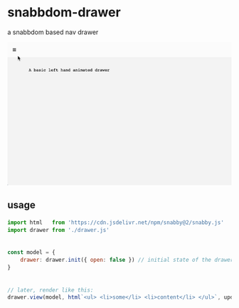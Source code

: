 # snabbdom-drawer

a snabbdom based nav drawer

![alt text](drawer2.png "open nav drawer")


## usage

```javascript
import html   from 'https://cdn.jsdelivr.net/npm/snabby@2/snabby.js'
import drawer from './drawer.js'


const model = {
    drawer: drawer.init({ open: false }) // initial state of the drawer
}


// later, render like this:
drawer.view(model, html`<ul> <li>some</li> <li>content</li> </ul>`, update)
```
